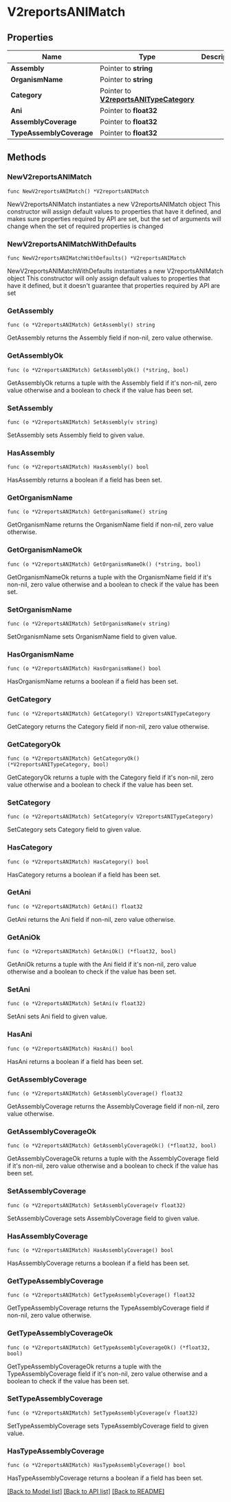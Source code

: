 # V2reportsANIMatch

## Properties

Name | Type | Description | Notes
------------ | ------------- | ------------- | -------------
**Assembly** | Pointer to **string** |  | [optional] 
**OrganismName** | Pointer to **string** |  | [optional] 
**Category** | Pointer to [**V2reportsANITypeCategory**](V2reportsANITypeCategory.md) |  | [optional] [default to V2REPORTSANITYPECATEGORY_ANI_CATEGORY_UNKNOWN]
**Ani** | Pointer to **float32** |  | [optional] 
**AssemblyCoverage** | Pointer to **float32** |  | [optional] 
**TypeAssemblyCoverage** | Pointer to **float32** |  | [optional] 

## Methods

### NewV2reportsANIMatch

`func NewV2reportsANIMatch() *V2reportsANIMatch`

NewV2reportsANIMatch instantiates a new V2reportsANIMatch object
This constructor will assign default values to properties that have it defined,
and makes sure properties required by API are set, but the set of arguments
will change when the set of required properties is changed

### NewV2reportsANIMatchWithDefaults

`func NewV2reportsANIMatchWithDefaults() *V2reportsANIMatch`

NewV2reportsANIMatchWithDefaults instantiates a new V2reportsANIMatch object
This constructor will only assign default values to properties that have it defined,
but it doesn't guarantee that properties required by API are set

### GetAssembly

`func (o *V2reportsANIMatch) GetAssembly() string`

GetAssembly returns the Assembly field if non-nil, zero value otherwise.

### GetAssemblyOk

`func (o *V2reportsANIMatch) GetAssemblyOk() (*string, bool)`

GetAssemblyOk returns a tuple with the Assembly field if it's non-nil, zero value otherwise
and a boolean to check if the value has been set.

### SetAssembly

`func (o *V2reportsANIMatch) SetAssembly(v string)`

SetAssembly sets Assembly field to given value.

### HasAssembly

`func (o *V2reportsANIMatch) HasAssembly() bool`

HasAssembly returns a boolean if a field has been set.

### GetOrganismName

`func (o *V2reportsANIMatch) GetOrganismName() string`

GetOrganismName returns the OrganismName field if non-nil, zero value otherwise.

### GetOrganismNameOk

`func (o *V2reportsANIMatch) GetOrganismNameOk() (*string, bool)`

GetOrganismNameOk returns a tuple with the OrganismName field if it's non-nil, zero value otherwise
and a boolean to check if the value has been set.

### SetOrganismName

`func (o *V2reportsANIMatch) SetOrganismName(v string)`

SetOrganismName sets OrganismName field to given value.

### HasOrganismName

`func (o *V2reportsANIMatch) HasOrganismName() bool`

HasOrganismName returns a boolean if a field has been set.

### GetCategory

`func (o *V2reportsANIMatch) GetCategory() V2reportsANITypeCategory`

GetCategory returns the Category field if non-nil, zero value otherwise.

### GetCategoryOk

`func (o *V2reportsANIMatch) GetCategoryOk() (*V2reportsANITypeCategory, bool)`

GetCategoryOk returns a tuple with the Category field if it's non-nil, zero value otherwise
and a boolean to check if the value has been set.

### SetCategory

`func (o *V2reportsANIMatch) SetCategory(v V2reportsANITypeCategory)`

SetCategory sets Category field to given value.

### HasCategory

`func (o *V2reportsANIMatch) HasCategory() bool`

HasCategory returns a boolean if a field has been set.

### GetAni

`func (o *V2reportsANIMatch) GetAni() float32`

GetAni returns the Ani field if non-nil, zero value otherwise.

### GetAniOk

`func (o *V2reportsANIMatch) GetAniOk() (*float32, bool)`

GetAniOk returns a tuple with the Ani field if it's non-nil, zero value otherwise
and a boolean to check if the value has been set.

### SetAni

`func (o *V2reportsANIMatch) SetAni(v float32)`

SetAni sets Ani field to given value.

### HasAni

`func (o *V2reportsANIMatch) HasAni() bool`

HasAni returns a boolean if a field has been set.

### GetAssemblyCoverage

`func (o *V2reportsANIMatch) GetAssemblyCoverage() float32`

GetAssemblyCoverage returns the AssemblyCoverage field if non-nil, zero value otherwise.

### GetAssemblyCoverageOk

`func (o *V2reportsANIMatch) GetAssemblyCoverageOk() (*float32, bool)`

GetAssemblyCoverageOk returns a tuple with the AssemblyCoverage field if it's non-nil, zero value otherwise
and a boolean to check if the value has been set.

### SetAssemblyCoverage

`func (o *V2reportsANIMatch) SetAssemblyCoverage(v float32)`

SetAssemblyCoverage sets AssemblyCoverage field to given value.

### HasAssemblyCoverage

`func (o *V2reportsANIMatch) HasAssemblyCoverage() bool`

HasAssemblyCoverage returns a boolean if a field has been set.

### GetTypeAssemblyCoverage

`func (o *V2reportsANIMatch) GetTypeAssemblyCoverage() float32`

GetTypeAssemblyCoverage returns the TypeAssemblyCoverage field if non-nil, zero value otherwise.

### GetTypeAssemblyCoverageOk

`func (o *V2reportsANIMatch) GetTypeAssemblyCoverageOk() (*float32, bool)`

GetTypeAssemblyCoverageOk returns a tuple with the TypeAssemblyCoverage field if it's non-nil, zero value otherwise
and a boolean to check if the value has been set.

### SetTypeAssemblyCoverage

`func (o *V2reportsANIMatch) SetTypeAssemblyCoverage(v float32)`

SetTypeAssemblyCoverage sets TypeAssemblyCoverage field to given value.

### HasTypeAssemblyCoverage

`func (o *V2reportsANIMatch) HasTypeAssemblyCoverage() bool`

HasTypeAssemblyCoverage returns a boolean if a field has been set.


[[Back to Model list]](../README.md#documentation-for-models) [[Back to API list]](../README.md#documentation-for-api-endpoints) [[Back to README]](../README.md)



